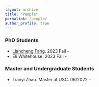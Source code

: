 ```yaml
---
layout: archive
title: "People"
permalink: /people/
author_profile: true
---
```

### PhD Students 
* [Liancheng Fang](https://fangliancheng.github.io/). 2023 Fall -
* Eli Whitehouse. 2023 Fall - 

### Master and Undergraduate Students
* Tianyi Zhao. Master at USC. 06/2022 - 
